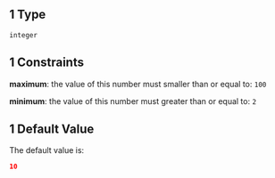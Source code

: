 ## 1 Type

`integer`

## 1 Constraints

**maximum**: the value of this number must smaller than or equal to: `100`

**minimum**: the value of this number must greater than or equal to: `2`

## 1 Default Value

The default value is:

```json
10
```

